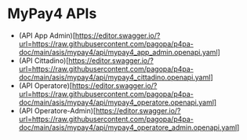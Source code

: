 # MyPay4 APIs

- (API App Admin)[https://editor.swagger.io/?url=https://raw.githubusercontent.com/pagopa/p4pa-doc/main/asis/mypay4/api/mypay4_app_admin.openapi.yaml]
- (API Cittadino)[https://editor.swagger.io/?url=https://raw.githubusercontent.com/pagopa/p4pa-doc/main/asis/mypay4/api/mypay4_cittadino.openapi.yaml]
- (API Operatore)[https://editor.swagger.io/?url=https://raw.githubusercontent.com/pagopa/p4pa-doc/main/asis/mypay4/api/mypay4_operatore.openapi.yaml]
- (API Operatore-Admin)[https://editor.swagger.io/?url=https://raw.githubusercontent.com/pagopa/p4pa-doc/main/asis/mypay4/api/mypay4_operatore_admin.openapi.yaml]
